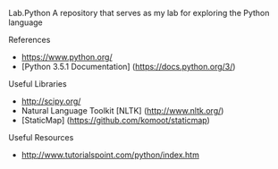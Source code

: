 Lab.Python
A repository that serves as my lab for exploring the Python language

References
* https://www.python.org/
* [Python 3.5.1 Documentation] (https://docs.python.org/3/)

Useful Libraries
* http://scipy.org/
* Natural Language Toolkit [NLTK] (http://www.nltk.org/)
* [StaticMap] (https://github.com/komoot/staticmap)


Useful Resources
* http://www.tutorialspoint.com/python/index.htm
